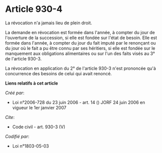 # Article 930-4

La révocation n'a jamais lieu de plein droit. 

La demande en révocation est formée dans l'année, à compter du jour de l'ouverture de la succession, si elle est fondée sur
l'état de besoin. Elle est formée dans l'année, à compter du jour du fait imputé par le renonçant ou du jour où le fait a pu
être connu par ses héritiers, si elle est fondée sur le manquement aux obligations alimentaires ou sur l'un des faits visés
au 3° de l'article 930-3. 

La révocation en application du 2° de l'article 930-3 n'est prononcée qu'à concurrence des besoins de celui qui avait
renoncé.

**Liens relatifs à cet article**

_Créé par_:

  - Loi n°2006-728 du 23 juin 2006 - art. 14 () JORF 24 juin 2006 en vigueur le 1er janvier 2007

_Cite_:

  - Code civil - art. 930-3 (V)

_Codifié par_:

  - Loi n°1803-05-03
